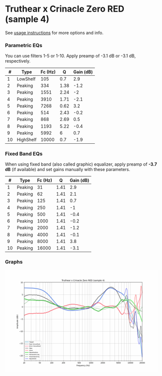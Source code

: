 # Truthear x Crinacle Zero RED (sample 4)
See [usage instructions](https://github.com/jaakkopasanen/AutoEq#usage) for more options and info.

### Parametric EQs
You can use filters 1-5 or 1-10. Apply preamp of -3.1 dB or -3.1 dB, respectively.

|   # | Type      |   Fc (Hz) |    Q |   Gain (dB) |
|-----|-----------|-----------|------|-------------|
|   1 | LowShelf  |       105 | 0.7  |         2.9 |
|   2 | Peaking   |       334 | 1.38 |        -1.2 |
|   3 | Peaking   |      1551 | 2.24 |        -2   |
|   4 | Peaking   |      3910 | 1.71 |        -2.1 |
|   5 | Peaking   |      7268 | 0.62 |         3.2 |
|   6 | Peaking   |       514 | 2.43 |        -0.2 |
|   7 | Peaking   |       868 | 2.69 |         0.5 |
|   8 | Peaking   |      1193 | 5.22 |        -0.4 |
|   9 | Peaking   |      5992 | 6    |         0.7 |
|  10 | HighShelf |     10000 | 0.7  |        -1.9 |

### Fixed Band EQs
When using fixed band (also called graphic) equalizer, apply preamp of **-3.7 dB** (if available) and set gains manually with these parameters.

|   # | Type    |   Fc (Hz) |    Q |   Gain (dB) |
|-----|---------|-----------|------|-------------|
|   1 | Peaking |        31 | 1.41 |         2.9 |
|   2 | Peaking |        62 | 1.41 |         2.1 |
|   3 | Peaking |       125 | 1.41 |         0.7 |
|   4 | Peaking |       250 | 1.41 |        -1   |
|   5 | Peaking |       500 | 1.41 |        -0.4 |
|   6 | Peaking |      1000 | 1.41 |        -0.2 |
|   7 | Peaking |      2000 | 1.41 |        -1.2 |
|   8 | Peaking |      4000 | 1.41 |        -0.1 |
|   9 | Peaking |      8000 | 1.41 |         3.8 |
|  10 | Peaking |     16000 | 1.41 |        -3.1 |

### Graphs
![](./Truthear%20x%20Crinacle%20Zero%20RED%20(sample%204).png)
